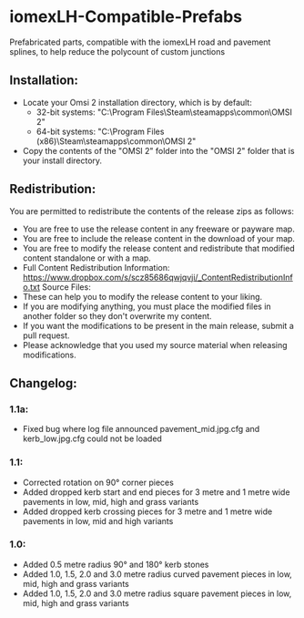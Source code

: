 # iomexLH-Compatible-Prefabs
Prefabricated parts, compatible with the iomexLH road and pavement splines, to help reduce the polycount of custom junctions

## Installation:
- Locate your Omsi 2 installation directory, which is by default:
  - 32-bit systems: "C:\Program Files\Steam\steamapps\common\OMSI 2\"
  - 64-bit systems: "C:\Program Files (x86)\Steam\steamapps\common\OMSI 2\"
- Copy the contents of the "OMSI 2" folder into the "OMSI 2" folder that is your install directory.

## Redistribution:
You are permitted to redistribute the contents of the release zips as follows:
- You are free to use the release content in any freeware or payware map.
- You are free to include the release content in the download of your map.
- You are free to modify the release content and redistribute that modified content standalone or with a map.
- Full Content Redistribution Information: https://www.dropbox.com/s/scz85686qwjqvji/_ContentRedistributionInfo.txt
Source Files:
- These can help you to modify the release content to your liking.
- If you are modifying anything, you must place the modified files in another folder so they don't overwrite my content.
- If you want the modifications to be present in the main release, submit a pull request.
- Please acknowledge that you used my source material when releasing modifications.

## Changelog:
### 1.1a:
- Fixed bug where log file announced pavement_mid.jpg.cfg and kerb_low.jpg.cfg could not be loaded

### 1.1:
- Corrected rotation on 90° corner pieces
- Added dropped kerb start and end pieces for 3 metre and 1 metre wide pavements in low, mid, high and grass variants
- Added dropped kerb crossing pieces for 3 metre and 1 metre wide pavements in low, mid and high variants

### 1.0:
- Added 0.5 metre radius 90° and 180° kerb stones
- Added 1.0, 1.5, 2.0 and 3.0 metre radius curved pavement pieces in low, mid, high and grass variants
- Added 1.0, 1.5, 2.0 and 3.0 metre radius square pavement pieces in low, mid, high and grass variants

